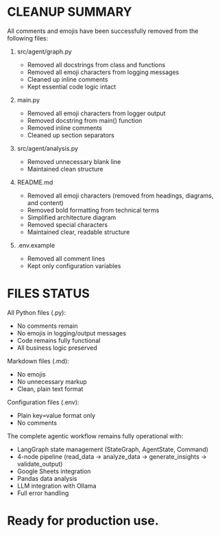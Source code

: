 CLEANUP SUMMARY
================================================================================

All comments and emojis have been successfully removed from the following files:

1. src/agent/graph.py
   - Removed all docstrings from class and functions
   - Removed all emoji characters from logging messages
   - Cleaned up inline comments
   - Kept essential code logic intact

2. main.py
   - Removed all emoji characters from logger output
   - Removed docstring from main() function
   - Removed inline comments
   - Cleaned up section separators

3. src/agent/analysis.py
   - Removed unnecessary blank line
   - Maintained clean structure

4. README.md
   - Removed all emoji characters (removed from headings, diagrams, and content)
   - Removed bold formatting from technical terms
   - Simplified architecture diagram
   - Removed special characters
   - Maintained clear, readable structure

5. .env.example
   - Removed all comment lines
   - Kept only configuration variables

FILES STATUS
================================================================================
All Python files (.py):
- No comments remain
- No emojis in logging/output messages
- Code remains fully functional
- All business logic preserved

Markdown files (.md):
- No emojis
- No unnecessary markup
- Clean, plain text format

Configuration files (.env):
- Plain key=value format only
- No comments

The complete agentic workflow remains fully operational with:
- LangGraph state management (StateGraph, AgentState, Command)
- 4-node pipeline (read_data -> analyze_data -> generate_insights -> validate_output)
- Google Sheets integration
- Pandas data analysis
- LLM integration with Ollama
- Full error handling

Ready for production use.
================================================================================
